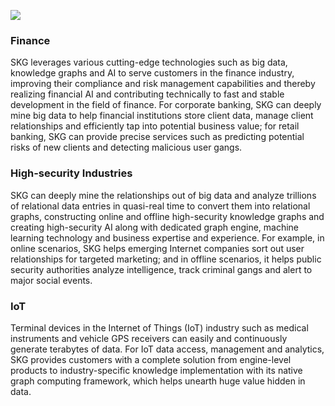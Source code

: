 ﻿![](https://mc.qcloudimg.com/static/img/43aca1a258043344b2cfbb6904b85fcc/image.svg)

### Finance 

SKG leverages various cutting-edge technologies such as big data, knowledge graphs and AI to serve customers in the finance industry, improving their compliance and risk management capabilities and thereby realizing financial AI and contributing technically to fast and stable development in the field of finance. For corporate banking, SKG can deeply mine big data to help financial institutions store client data, manage client relationships and efficiently tap into potential business value; for retail banking, SKG can provide precise services such as predicting potential risks of new clients and detecting malicious user gangs.

### High-security Industries

SKG can deeply mine the relationships out of big data and analyze trillions of relational data entries in quasi-real time to convert them into relational graphs, constructing online and offline high-security knowledge graphs and creating high-security AI along with dedicated graph engine, machine learning technology and business expertise and experience. For example, in online scenarios, SKG helps emerging Internet companies sort out user relationships for targeted marketing; and in offline scenarios, it helps public security authorities analyze intelligence, track criminal gangs and alert to major social events.

### IoT

Terminal devices in the Internet of Things (IoT) industry such as medical instruments and vehicle GPS receivers can easily and continuously generate terabytes of data. For IoT data access, management and analytics, SKG provides customers with a complete solution from engine-level products to industry-specific knowledge implementation with its native graph computing framework, which helps unearth huge value hidden in data.
